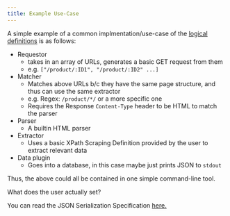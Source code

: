 ```yaml
---
title: Example Use-Case
---
```


A simple example of a common implmentation/use-case of the [logical definitions](./definitions.md) is as follows:

- Requestor
  - takes in an array of URLs, generates a basic GET request from them
  - e.g. `["/product/:ID1", "/product/:ID2" ...]`
- Matcher
  - Matches above URLs b/c they have the same page structure, and thus can use the same extractor
  - e.g. Regex: `/product/*/` or a more specific one
  - Requires the Response `Content-Type` header to be HTML to match the parser
- Parser
  - A builtin HTML parser
- Extractor
  - Uses a basic XPath Scraping Definition provided by the user to extract relevant data
- Data plugin
  - Goes into a database, in this case maybe just prints JSON to `stdout`

Thus, the above could all be contained in one simple command-line tool.

What does the user actually set?

You can read the JSON Serialization Specification [here.](/spec/json.md)

